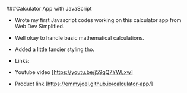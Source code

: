 ###Calculator App with JavaScript

- Wrote my first Javascript codes working on this calculator app from Web Dev Simplified.

- Well okay to handle basic mathematical calculations.

- Added a little fancier styling tho. 

- Links:
- Youtube video [https://youtu.be/j59qQ7YWLxw]
- Product link [https://emmyjoel.github.io/calculator-app/]